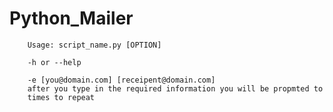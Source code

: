# Python_Mailer

        Usage: script_name.py [OPTION]

        -h or --help

        -e [you@domain.com] [receipent@domain.com]
        after you type in the required information you will be propmted to
        times to repeat
